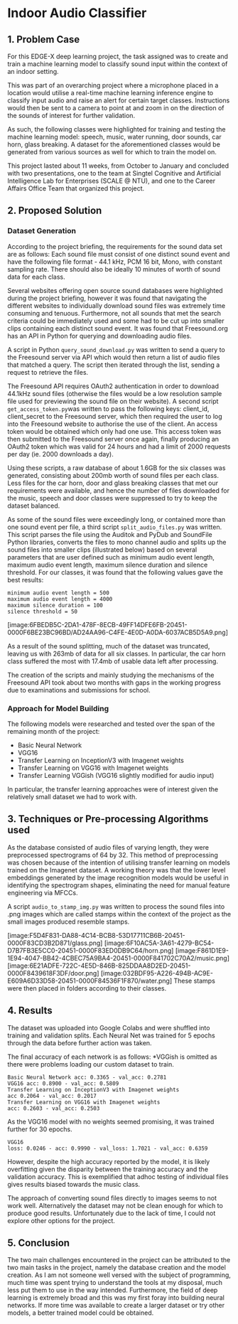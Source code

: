 # Indoor Audio Classifier
## 1. Problem Case
For this EDGE-X deep learning project, the task assigned was to create and train a machine learning model to classify sound input within the context of an indoor setting.

This was part of an overarching project where a microphone placed in a location would utilise a real-time machine learning inference engine to classify input audio and raise an alert for certain target classes. Instructions would then be sent to a camera to point at and zoom in on the direction of the sounds of interest for further validation. 

As such, the following classes were highlighted for training and testing the machine learning model: speech, music, water running, door sounds, car horn, glass breaking. A dataset for the aforementioned classes would be generated from various sources as well for which to train the model on.

This project lasted about 11 weeks, from October to January and concluded with two presentations, one to the team at Singtel Cognitive and Artificial Intelligence Lab for Enterprises (SCALE @ NTU), and one to the Career Affairs Office Team that organized this project.

## 2. Proposed Solution
### Dataset Generation
According to the project briefing, the requirements for the sound data set are as follows:
Each sound file must consist of one distinct sound event and have the following file format - 44.1 kHz, PCM 16 bit, Mono, with constant sampling rate. There should also be ideally 10 minutes of worth of sound data for each class.

Several websites offering open source sound databases were highlighted during the project briefing, however it was found that navigating the different websites to individually download sound files was extremely time consuming and tenuous. Furthermore, not all sounds that met the search criteria could be immediately used and some had to be cut up into smaller clips containing each distinct sound event. It was found that Freesound.org has an API in Python for querying and downloading audio files.

A script in Python `query_sound_download.py` was written to send a query to the Freesound server via API which would then return a list of audio files that matched a query. The script then iterated through the list, sending a request to retrieve the files. 

The Freesound API requires OAuth2 authentication in order to download 44.1kHz sound files (otherwise the files would be a low resolution sample file used for previewing the sound file on their website). A second script `get_access_token.py`was written to pass the following keys: client_id, client_secret  to the Freesound server, which then required the user to log into the Freesound website to authorise the use of the client. An access token would be obtained which only had one use. This access token was then submitted to the Freesound server once again, finally producing an OAuth2 token which was valid for 24 hours and had a limit of 2000 requests per day (ie. 2000 downloads a day).

Using these scripts, a raw database of about 1.6GB for the six classes was generated, consisting about 200mb worth of sound files per each class. Less files for the car horn, door and glass breaking classes that met our requirements were available, and hence the number of files downloaded for the music, speech and door classes were suppressed to try to keep the dataset balanced. 

As some of the sound files were exceedingly long, or contained more than one sound event per file, a third script `split_audio_files.py` was written. This script parses the file using the Auditok and PyDub and SoundFile Python libraries, converts the files to mono channel audio and splits up the sound files into smaller clips (illustrated below) based on several parameters that are user defined such as minimum audio event length, maximum audio event length, maximum silence duration and silence threshold. For our classes, it was found that the following values gave the best results:

```
minimum audio event length = 500
maximum audio event length = 4000
maximum silence duration = 100
silence threshold = 50
```

[image:6FBEDB5C-2DA1-478F-8ECB-49FF14DFE6FB-20451-0000F6BE23BC96BD/AD24AA96-C4FE-4E0D-A0DA-6037ACB5D5A9.png]

As a result of the sound splitting, much of the dataset was truncated, leaving us with 263mb of data for all six classes. In particular, the car horn class suffered the most with 17.4mb of usable data left after processing.

The creation of the scripts and mainly studying the mechanisms of the Freesound API took about two months with gaps in the working progress due to examinations and submissions for school.

### Approach for Model Building
The following models were researched and tested over the span of the remaining month of the project:
* Basic Neural Network 
* VGG16
* Transfer Learning on InceptionV3 with Imagenet weights
* Transfer Learning on VGG16 with Imagenet weights
* Transfer Learning VGGish (VGG16 slightly modified for audio input)

In particular, the transfer learning approaches were of interest given the relatively small dataset we had to work with.

## 3. Techniques or Pre-processing Algorithms used
As the database consisted of audio files of varying length, they were preprocessed spectrograms of 64 by 32. This method of preprocessing was chosen because of the intention of utilising transfer learning on models trained on the Imagenet dataset.  A working theory was that the lower level embeddings generated by the image recognition models would be useful in identifying the spectrogram shapes, eliminating the need for manual feature engineering via MFCCs. 

A script `audio_to_stamp_img.py` was written to process the sound files into .png images which are called stamps within the context of the project  as the small images produced resemble stamps.

[image:F5D4F831-DA88-4C14-BCB8-53D17711CB6B-20451-0000F83CD3B2D871/glass.png] [image:6F10AC5A-3A61-4279-BC54-D7B7FB3E5CC0-20451-0000F83ED0DB9C64/horn.png] [image:F861D1E9-1E94-4047-BB42-4CBEC75A9BA4-20451-0000F841702C70A2/music.png] [image:6E21ADFE-722C-4E5D-846B-825DDAA8D2ED-20451-0000F8439618F3DF/door.png] [image:032BDF95-A226-494B-AC9E-E609A6D33D58-20451-0000F84536F1F870/water.png] 
These stamps were then placed in folders according to their classes.

## 4. Results
The dataset was uploaded into Google Colabs and were shuffled into training and validation splits. Each Neural Net was trained for 5 epochs through the data before further action was taken.

The final accuracy of each network is as follows:
*VGGish is omitted as there were problems loading our custom dataset to train.

```
Basic Neural Network acc: 0.3365 - val_acc: 0.2781
VGG16 acc: 0.8900 - val_acc: 0.5809
Transfer Learning on InceptionV3 with Imagenet weights 
acc 0.2064 - val_acc: 0.2017
Transfer Learning on VGG16 with Imagenet weights
acc: 0.2603 - val_acc: 0.2503
```

As the VGG16 model with no weights seemed promising, it was trained further for 30 epochs.

```
VGG16 
loss: 0.0246 - acc: 0.9990 - val_loss: 1.7021 - val_acc: 0.6359
```

However, despite the high accuracy reported by the model, it is likely overfitting given the disparity between the training accuracy and the validation accuracy. This is exemplified that adhoc testing of individual files gives results biased towards the music class.

The approach of converting sound files directly to images seems to not work well. Alternatively the dataset may not be clean enough for which to produce good results. Unfortunately due to the lack of time, I could not explore other options for the project.

## 5. Conclusion
The two main challenges encountered in the project can be attributed to the two main tasks in the project, namely the database creation and the model creation. As I am not someone well versed with the subject of programming, much time was spent trying to understand the tools at my disposal, much less put them to use in the way intended. Furthermore, the field of deep learning is extremely broad and this was my first foray into building neural networks. If more time was available to create a larger dataset or try other models, a better trained model could be obtained.
